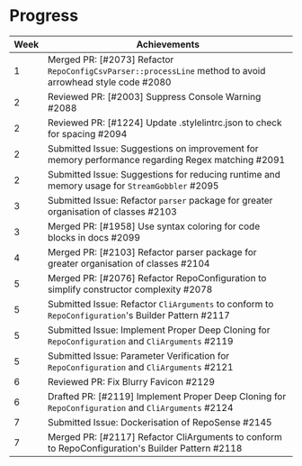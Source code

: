 # Progress

| Week | Achievements |
| --- | --- |
| 1 | Merged PR: [#2073] Refactor `RepoConfigCsvParser::processLine` method to avoid arrowhead style code #2080 |
| 2 | Reviewed PR: [#2003] Suppress Console Warning #2088 |
| 2 | Reviewed PR: [#1224] Update .stylelintrc.json to check for spacing #2094|
| 2 | Submitted Issue: Suggestions on improvement for memory performance regarding Regex matching #2091 |
| 2 | Submitted Issue: Suggestions for reducing runtime and memory usage for `StreamGobbler` #2095 |
| 3 | Submitted Issue: Refactor `parser` package for greater organisation of classes #2103|
| 3 | Merged PR: [#1958] Use syntax coloring for code blocks in docs #2099 |
| 4 | Merged PR: [#2103] Refactor parser package for greater organisation of classes #2104 |
| 5 | Merged PR: [#2076] Refactor RepoConfiguration to simplify constructor complexity #2078 |
| 5 | Submitted Issue: Refactor `CliArguments` to conform to `RepoConfiguration`'s Builder Pattern #2117 |
| 5 | Submitted Issue: Implement Proper Deep Cloning for `RepoConfiguration` and `CliArguments` #2119 |
| 5 | Submitted Issue: Parameter Verification for `RepoConfiguration` and `CliArguments` #2121 |
| 6 | Reviewed PR: Fix Blurry Favicon #2129 |
| 6 | Drafted PR: [#2119] Implement Proper Deep Cloning for `RepoConfiguration` and `CliArguments` #2124 |
| 7 | Submitted Issue: Dockerisation of RepoSense #2145 |
| 7 | Merged PR: [#2117] Refactor CliArguments to conform to RepoConfiguration's Builder Pattern #2118 |
